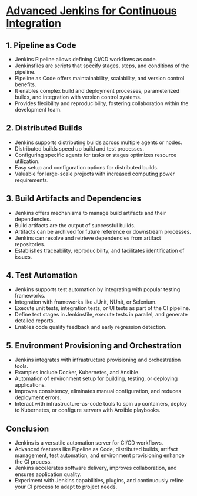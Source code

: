 # [Advanced Jenkins for Continuous Integration](https://usman-devops.hashnode.dev/advanced-jenkins-for-continuous-integration) 

## 1. Pipeline as Code

- Jenkins Pipeline allows defining CI/CD workflows as code.
- Jenkinsfiles are scripts that specify stages, steps, and conditions of the pipeline.
- Pipeline as Code offers maintainability, scalability, and version control benefits.
- It enables complex build and deployment processes, parameterized builds, and integration with version control systems.
- Provides flexibility and reproducibility, fostering collaboration within the development team.

## 2. Distributed Builds

- Jenkins supports distributing builds across multiple agents or nodes.
- Distributed builds speed up build and test processes.
- Configuring specific agents for tasks or stages optimizes resource utilization.
- Easy setup and configuration options for distributed builds.
- Valuable for large-scale projects with increased computing power requirements.

## 3. Build Artifacts and Dependencies

- Jenkins offers mechanisms to manage build artifacts and their dependencies.
- Build artifacts are the output of successful builds.
- Artifacts can be archived for future reference or downstream processes.
- Jenkins can resolve and retrieve dependencies from artifact repositories.
- Establishes traceability, reproducibility, and facilitates identification of issues.

## 4. Test Automation

- Jenkins supports test automation by integrating with popular testing frameworks.
- Integration with frameworks like JUnit, NUnit, or Selenium.
- Execute unit tests, integration tests, or UI tests as part of the CI pipeline.
- Define test stages in Jenkinsfile, execute tests in parallel, and generate detailed reports.
- Enables code quality feedback and early regression detection.

## 5. Environment Provisioning and Orchestration

- Jenkins integrates with infrastructure provisioning and orchestration tools.
- Examples include Docker, Kubernetes, and Ansible.
- Automation of environment setup for building, testing, or deploying applications.
- Improves consistency, eliminates manual configuration, and reduces deployment errors.
- Interact with infrastructure-as-code tools to spin up containers, deploy to Kubernetes, or configure servers with Ansible playbooks.

## Conclusion

- Jenkins is a versatile automation server for CI/CD workflows.
- Advanced features like Pipeline as Code, distributed builds, artifact management, test automation, and environment provisioning enhance the CI process.
- Jenkins accelerates software delivery, improves collaboration, and ensures application quality.
- Experiment with Jenkins capabilities, plugins, and continuously refine your CI process to adapt to project needs.